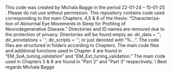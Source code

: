 This code was created by Michala Bagge in the period 22-01-24 – 15-01-25 . Please do not use without permission.
This repository contains code used corresponding to the main Chapters: 4,5 & 6 of the thesis: 
“Characteriza-tion of Abnormal Eye Movements in Sleep for Profiling of Neurodegenerative Disease.”
Directories and ID names are removed due to the protection of privacy. Directories will be found empty as: 
dir_data = ''; dir_annotations = ''; dir_scripts = ''; or just denoted with “%...”.
The code files are structured in folders according to Chapters. 
The main code files and additional functions used in Chapter 4 are found in “EM_SoA_tuning_validation” and “EM_Ext_tuning_validation.” 
The main code used in Chapters 5 & 6 are found in “Part 2” and “Part 3” respectively. 
\\
Best regards
Michala Bagge
